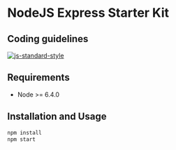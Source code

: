 # NodeJS Express Starter Kit



## Coding guidelines

[![js-standard-style](https://cdn.rawgit.com/feross/standard/master/badge.svg)](http://standardjs.com)



## Requirements

  - Node >= 6.4.0



## Installation and Usage


```sh
npm install
npm start
```

